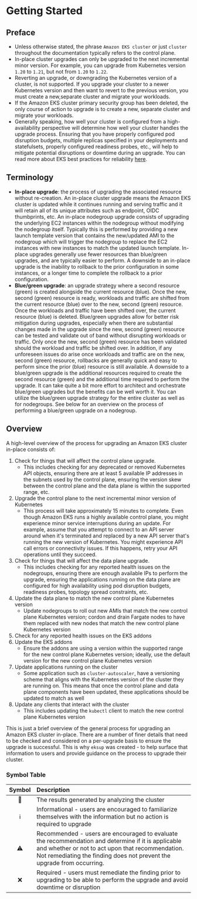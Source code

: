 # Getting Started

## Preface

- Unless otherwise stated, the phrase `Amazon EKS cluster` or just `cluster` throughout the documentation typically refers to the control plane.
- In-place cluster upgrades can only be upgraded to the next incremental minor version. For example, you can upgrade from Kubernetes version `1.20` to `1.21`, but not from `1.20` to `1.22`.
- Reverting an upgrade, or downgrading the Kubernetes version of a cluster, is not supported. If you upgrade your cluster to a newer Kubernetes version and then want to revert to the previous version, you must create a new,separate cluster and migrate your workloads.
- If the Amazon EKS cluster primary security group has been deleted, the only course of action to upgrade is to create a new, separate cluster and migrate your workloads.
- Generally speaking, how well your cluster is configured from a high-availability perspective will determine how well your cluster handles the upgrade process. Ensuring that you have properly configured pod disruption budgets, multiple replicas specified in your deployments and statefulsets, properly configured readiness probes, etc., will help to mitigate potential disruptions or downtime during an upgrade. You can read more about EKS best practices for reliability [here](https://aws.github.io/aws-eks-best-practices/reliability/docs/).

## Terminology

- **In-place upgrade**: the process of upgrading the associated resource without re-creation. An in-place cluster upgrade means the Amazon EKS cluster is updated while it continues running and serving traffic and it will retain all of its unique attributes such as endpoint, OIDC thumbprints, etc. An in-place nodegroup upgrade consists of upgrading the underlying EC2 instances within the nodegroup without modifying the nodegroup itself. Typically this is performed by providing a new launch template version that contains the new/updated AMI to the nodegroup which will trigger the nodegroup to replace the EC2 instances with new instances to match the updated launch template. In-place upgrades generally use fewer resources than blue/green upgrades, and are typically easier to perform. A downside to an in-place upgrade is the inability to rollback to the prior configuration in some instances, or a longer time to complete the rollback to a prior configuration.
- **Blue/green upgrade**: an upgrade strategy where a second resource (green) is created alongside the current resource (blue). Once the new, second (green) resource is ready, workloads and traffic are shifted from the current resource (blue) over to the new, second (green) resource. Once the workloads and traffic have been shifted over, the current resource (blue) is deleted. Blue/green upgrades allow for better risk mitigation during upgrades, especially when there are substantial changes made in the upgrade since the new, second (green) resource can be tested and validate out of band without disrupting workloads or traffic. Only once the new, second (green) resource has been validated should the workload and traffic be shifted over. In addition, if any unforeseen issues do arise once workloads and traffic are on the new, second (green) resource, rollbacks are generally quick and easy to perform since the prior (blue) resource is still available. A downside to a blue/green upgrade is the additional resources required to create the second resource (green) and the additional time required to perform the upgrade. It can take quite a bit more effort to architect and orchestrate blue/green upgrades but the benefits can be well worth it. You can utilize the blue/green upgrade strategy for the entire cluster as well as for nodegroups. See below for an overview on the process of performing a blue/green upgrade on a nodegroup.

## Overview

A high-level overview of the process for upgrading an Amazon EKS cluster in-place consists of:

1. Check for things that will affect the control plane upgrade.
    - This includes checking for any deprecated or removed Kubernetes API objects, ensuring there are at least 5 available IP addresses in the subnets used by the control plane, ensuring the version skew between the control plane and the data plane is within the supported range, etc.
2. Upgrade the control plane to the next incremental minor version of Kubernetes
    - This process will take approximately 15 minutes to complete. Even though Amazon EKS runs a highly available control plane, you might experience minor service interruptions during an update. For example, assume that you attempt to connect to an API server around when it's terminated and replaced by a new API server that's running the new version of Kubernetes. You might experience API call errors or connectivity issues. If this happens, retry your API operations until they succeed.
3. Check for things that will affect the data plane upgrade.
    - This includes checking for any reported health issues on the nodegroups, ensuring there are enough available IPs to perform the upgrade, ensuring the applications running on the data plane are configured for high availability using pod disruption budgets, readiness probes, topology spread constraints, etc.
4. Update the data plane to match the new control plane Kubernetes version
    - Update nodegroups to roll out new AMIs that match the new control plane Kubernetes version; cordon and drain Fargate nodes to have them replaced with new nodes that match the new control plane Kubernetes version
5. Check for any reported health issues on the EKS addons
6. Update the EKS addons
    - Ensure the addons are using a version within the supported range for the new control plane Kubernetes version; ideally, use the default version for the new control plane Kubernetes version
7. Update applications running on the cluster
    - Some application such as `cluster-autoscaler`, have a versioning scheme that aligns with the Kubernetes version of the cluster they are running on. This means that once the control plane and data plane components have been updated, these applications should be updated to match as well
8. Update any clients that interact with the cluster
    - This includes updating the `kubectl` client to match the new control plane Kubernetes version

This is just a brief overview of the general process for upgrading an Amazon EKS cluster in-place. There are a number of finer details that need to be checked and considered on a per-upgrade basis to ensure the upgrade is successful. This is why `eksup` was created - to help surface that information to users and provide guidance on the process to upgrade their cluster.

### Symbol Table

| Symbol | Description |
| :----: | :---------- |
| 📝     | The results generated by analyzing the cluster |
| ℹ️     | Informational - users are encouraged to familiarize themselves with the information but no action is required to upgrade  |
| ⚠️     | Recommended - users are encouraged to evaluate the recommendation and determine if it is applicable and whether or not to act upon that recommendation. Not remediating the finding does not prevent the upgrade from occurring. |
| ❌     | Required - users must remediate the finding prior to upgrading to be able to perform the upgrade and avoid downtime or disruption |
